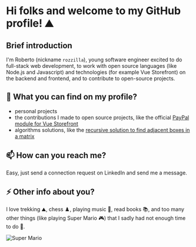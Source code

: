 # Hi folks and welcome to my GitHub profile! ⛰️
## Brief introduction
I'm Roberto (nickname `rozzilla`), young software engineer excited to do full-stack web development, to work with open source languages (like Node.js and Javascript) and technologies (for example Vue Storefront) on the backend and frontend, and to contribute to open-source projects.

## 🔭 What you can find on my profile?
- personal projects
- the contributions I made to open source projects, like the official [PayPal module for Vue Storefront](https://github.com/develodesign/vsf-payment-paypal)
- algorithms solutions, like the [recursive solution to find adjacent boxes in a matrix](https://gist.github.com/rozzilla/8878827106b7def80fd7fdec1f97dfed)

## 📫 How can you reach me?
Easy, just send a connection request on LinkedIn and send me a message.

## ⚡ Other info about you?
I love trekking ⛰️, chess ♟️, playing music 🎹, read books 📚, and too many other things (like playing Super Mario 🎮) that I sadly had not enough time to do 🤣.

![Super Mario](https://media4.giphy.com/media/vu1dkYbukWyRO/200w.webp?cid=790b76114dadbdc2d68d111d13bb620cb4da7de5734fc70f&rid=200w.webp)
